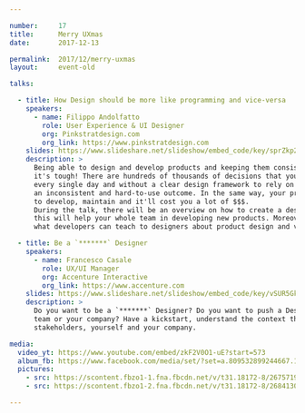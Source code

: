 ```yaml
---

number:     17
title:      Merry UXmas
date:       2017-12-13

permalink:  2017/12/merry-uxmas
layout:     event-old

talks:

  - title: How Design should be more like programming and vice-versa
    speakers:
      - name: Filippo Andolfatto
        role: User Experience & UI Designer
        org: Pinkstratdesign.com
        org_link: https://www.pinkstratdesign.com
    slides: https://www.slideshare.net/slideshow/embed_code/key/sprZkp2uRO8krh
    description: >
      Being able to design and develop products and keeping them consistent along the process
      it's tough! There are hundreds of thousands of decisions that your team needs to take
      every single day and without a clear design framework to rely on you'll probably have
      an inconsistent and hard-to-use outcome. In the same way, your product will be hard
      to develop, maintain and it'll cost you a lot of $$$.
      During the talk, there will be an overview on how to create a design system and how
      this will help your whole team in developing new products. Moreover, we will discover
      what developers can teach to designers about product design and vice-versa

  - title: Be a `*******` Designer
    speakers:
      - name: Francesco Casale
        role: UX/UI Manager
        org: Accenture Interactive
        org_link: https://www.accenture.com
    slides: https://www.slideshare.net/slideshow/embed_code/key/vSUR5GkGOZEOdB
    description: >
      Do you want to be a `*******` Designer? Do you want to push a Design Culture inside your
      team or your company? Have a kickstart, understand the context that surrounds you, your
      stakeholders, yourself and your company.

media:
  video_yt: https://www.youtube.com/embed/zkF2V0O1-uE?start=573
  album_fb: https://www.facebook.com/media/set/?set=a.809532899244667.1073741850.476076519256975&type=1&l=509ed4c4cd
  pictures:
    - src: https://scontent.fbzo1-1.fna.fbcdn.net/v/t31.18172-8/26757199_809534075911216_4924949122077814985_o.jpg?_nc_cat=105&ccb=1-7&_nc_sid=5f2048&_nc_ohc=nPmM5Bgj990AX8zA2Tm&_nc_ht=scontent.fbzo1-1.fna&oh=00_AfBnkzwHt_FrlNPQdYxP9nK006oc8VSGpWHoxG1nU4rbJQ&oe=661832F7
    - src: https://scontent.fbzo1-2.fna.fbcdn.net/v/t31.18172-8/26841307_809534132577877_6200117075781695932_o.jpg?_nc_cat=109&ccb=1-7&_nc_sid=5f2048&_nc_ohc=8bXf8gNmu3EAX-hcUHM&_nc_ht=scontent.fbzo1-2.fna&oh=00_AfBQUlP1U3i1raXEFDeDM49Bqzrb3CjUGC1PlUJF4XVNQw&oe=66183D6B

---
```


